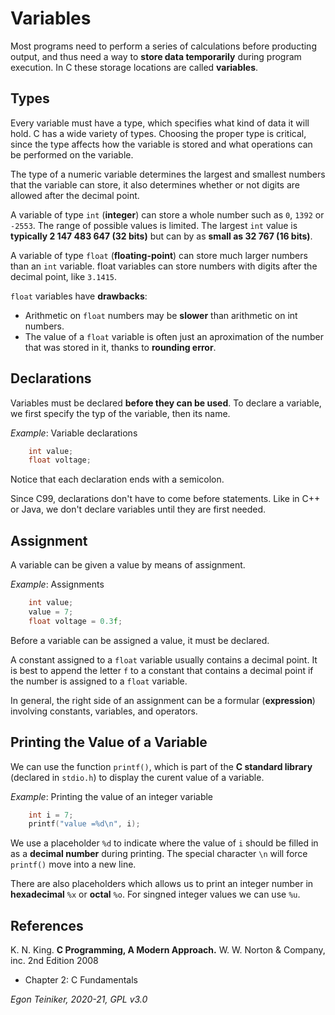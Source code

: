 # Variables

Most programs need to perform a series of calculations before producting output, and thus need a way to **store data temporarily** during program execution.
In C these storage locations are called **variables**.

## Types
Every variable must have a type, which specifies what kind of data it will hold.
C has a wide variety of types.
Choosing the proper type is critical, since the type affects how the variable is stored 
and what operations can be performed on the variable.

The type of a numeric variable determines the largest and smallest numbers that the variable can
store, it also determines whether or not digits are allowed after the decimal point.

A variable of type `int` (**integer**) can store a whole number such as `0`, `1392` or `-2553`.
The range of possible values is limited. The largest `int` value is **typically 2 147 483 647 (32 bits)** but 
can by as **small as 32 767 (16 bits)**. 

A variable of type `float` (**floating-point**) can store much larger numbers than an `int` variable.
float variables can store numbers with digits after the decimal point, like `3.1415`.

`float` variables have **drawbacks**:
* Arithmetic on `float` numbers may be **slower** than arithmetic on int numbers.
* The value of a `float` variable is often just an aproximation of the number that was stored in it, 
    thanks to **rounding error**.

## Declarations

Variables must be declared **before they can be used**.
To declare a variable, we first specify the typ of the variable, then its name.

_Example_: Variable declarations
```C
    int value;
    float voltage;
```
Notice that each declaration ends with a semicolon.

Since C99, declarations don't have to come before statements.
Like in C++ or Java, we don't declare variables until they are first needed.

## Assignment

A variable can be given a value by means of assignment.

_Example_: Assignments
```C
    int value;
    value = 7;
    float voltage = 0.3f;
```
Before a variable can be assigned a value, it must be declared.

A constant assigned to a `float` variable usually contains a decimal point.
It is best to append the letter `f` to a constant that contains a decimal point if the number is assigned to a `float` 
variable.

In general, the right side of an assignment can be a formular (**expression**) involving constants, variables, 
and operators.


## Printing the Value of a Variable
We can use the function `printf()`, which is part of the **C standard library** (declared in `stdio.h`) to display the curent value of a variable.

_Example_: Printing the value of an integer variable
```C
    int i = 7;
    printf("value =%d\n", i);
```
We use a placeholder `%d` to indicate where the value of `i` should be filled in as a **decimal number** during printing.
The special character `\n` will force `printf()` move into a new line.

There are also placeholders which allows us to print an integer number in **hexadecimal** `%x` or **octal** `%o`. For singned integer values we can use `%u`.


## References
K. N. King. **C Programming, A Modern Approach.** W. W. Norton & Company, inc. 2nd Edition 2008
 * Chapter 2: C Fundamentals
 
*Egon Teiniker, 2020-21, GPL v3.0* 
